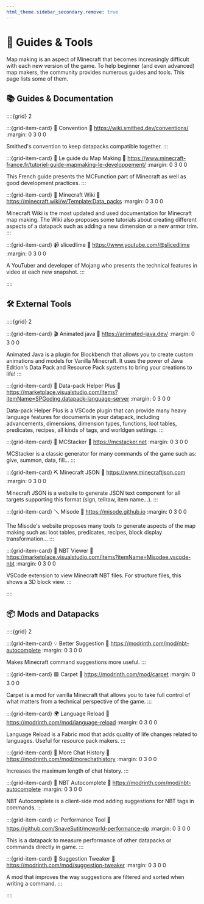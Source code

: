 ```yaml
---
html_theme.sidebar_secondary.remove: true
---
```


# 🔧 Guides & Tools

Map making is an aspect of Minecraft that becomes increasingly difficult with each new version of the game.
To help beginner (and even advanced) map makers, the community provides numerous guides and tools.
This page lists some of them.

## 📚 Guides & Documentation

::::{grid} 2

:::{grid-item-card} 📘 Convention
:link: https://wiki.smithed.dev/conventions/
:margin: 0 3 0 0

Smithed's convention to keep datapacks compatible together.
:::

:::{grid-item-card} 📗 Le guide du Map Making
:link: https://www.minecraft-france.fr/tutoriel-guide-mapmaking-le-developpement/
:margin: 0 3 0 0

This French guide presents the MCFunction part of Minecraft as well as good development practices.
:::

:::{grid-item-card} 📕 Minecraft Wiki
:link: https://minecraft.wiki/w/Template:Data_packs
:margin: 0 3 0 0

Minecraft Wiki is the most updated and used documentation for Minecraft map making.
The Wiki also proposes some tutorials about creating different aspects of a datapack such as adding a new dimension or a new armor trim.
:::

:::{grid-item-card} 📹 slicedlime
:link: https://www.youtube.com/@slicedlime
:margin: 0 3 0 0

A YouTuber and developer of Mojang who presents the technical features in video at each new snapshot.
:::

::::

## 🛠️ External Tools

::::{grid} 2

:::{grid-item-card} 🎬 Animated java
:link: https://animated-java.dev/
:margin: 0 3 0 0

Animated Java is a plugin for Blockbench that allows you to create custom animations and models for Vanilla Minecraft. It uses the power of Java Edition's Data Pack and Resource Pack systems to bring your creations to life!
:::

:::{grid-item-card} 🔨 Data-pack Helper Plus
:link: https://marketplace.visualstudio.com/items?itemName=SPGoding.datapack-language-server
:margin: 0 3 0 0

Data-pack Helper Plus is a VSCode plugin that can provide many heavy language features for documents in your datapack, including advancements, dimensions, dimension types, functions, loot tables, predicates, recipes, all kinds of tags, and worldgen settings.
:::

:::{grid-item-card} 🔨 MCStacker
:link: https://mcstacker.net
:margin: 0 3 0 0

MCStacker is a classic generator for many commands of the game such as: give, summon, data, fill…
:::

:::{grid-item-card} ⛏️ Minecraft JSON
:link: https://www.minecraftjson.com
:margin: 0 3 0 0

Minecraft JSON is a website to generate JSON text component for all targets supporting this format (sign, tellraw, item name…).
:::

:::{grid-item-card} 🪛 Misode
:link: https://misode.github.io
:margin: 0 3 0 0

The Misode's website proposes many tools to generate aspects of the map making such as: loot tables, predicates, recipes, block display transformation…
:::

:::{grid-item-card} 🔧 NBT Viewer
:link: https://marketplace.visualstudio.com/items?itemName=Misodee.vscode-nbt
:margin: 0 3 0 0

VSCode extension to view Minecraft NBT files. For structure files, this shows a 3D block view.
:::

::::


## 📦 Mods and Datapacks

::::{grid} 2

:::{grid-item-card} 💡 Better Suggestion
:link: https://modrinth.com/mod/nbt-autocomplete
:margin: 0 3 0 0

Makes Minecraft command suggestions more useful.
:::

:::{grid-item-card} 🟥 Carpet
:link: https://modrinth.com/mod/carpet
:margin: 0 3 0 0

Carpet is a mod for vanilla Minecraft that allows you to take full control of what matters from a technical perspective of the game.
:::

:::{grid-item-card} 🌍 Language Reload
:link: https://modrinth.com/mod/language-reload
:margin: 0 3 0 0

Language Reload is a Fabric mod that adds quality of life changes related to languages. Useful for resource pack makers.
:::

:::{grid-item-card} 💬 More Chat History
:link: https://modrinth.com/mod/morechathistory
:margin: 0 3 0 0

Increases the maximum length of chat history.
:::

:::{grid-item-card} 🔎 NBT Autocomplete
:link: https://modrinth.com/mod/nbt-autocomplete
:margin: 0 3 0 0

NBT Autocomplete is a client-side mod adding suggestions for NBT tags in commands.
:::

:::{grid-item-card} 📈 Performance Tool
:link: https://github.com/SnaveSutit/mcworld-performance-dp
:margin: 0 3 0 0

This is a datapack to measure performance of other datapacks or commands directly in game.
:::

:::{grid-item-card} 🔧 Suggestion Tweaker
:link: https://modrinth.com/mod/suggestion-tweaker
:margin: 0 3 0 0

A mod that improves the way suggestions are filtered and sorted when writing a command.
:::

::::
